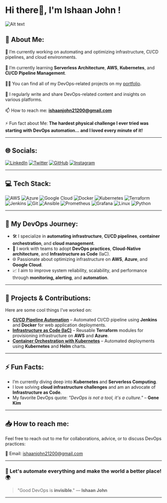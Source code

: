 # Hi there👋, I'm Ishaan John !

![Alt text](https://tenor.com/view/devops-gif-200025856750616977)

## 💫 About Me:
🔭 I’m currently working on automating and optimizing infrastructure, CI/CD pipelines, and cloud environments.<br><br>🌱 I’m currently learning **Serverless Architecture**, **AWS**, **Kubernetes**, and **CI/CD Pipeline Management**.<br><br>👨‍💻 You can find all of my DevOps-related projects on my [portfolio](https://incredible-cuchufli-c5c6d8.netlify.app/).<br><br>📝 I regularly write and share DevOps-related content and insights on various platforms.<br><br>📫 How to reach me: **ishaanjohn21200@gmail.com**<br><br>⚡ Fun fact about Me: **The hardest physical challenge I ever tried was starting with DevOps automation... and I loved every minute of it!**

---

## 🌐 Socials:
[![LinkedIn](https://img.shields.io/badge/LinkedIn-%230077B5.svg?logo=linkedin&logoColor=white)](https://www.linkedin.com/in/ishaan-john-2325601b6/) 
[![Twitter](https://img.shields.io/badge/Twitter-%231DA1F2.svg?logo=Twitter&logoColor=white)](https://x.com/IshaanJohn1?t=4mNaaHjYo8dzgPsnfCwPOA&s=08) 
[![GitHub](https://img.shields.io/badge/GitHub-%23121011.svg?logo=github&logoColor=white)](https://github.com/arther07) 
[![Instagram](https://img.shields.io/badge/Instagram-%23E4405F.svg?logo=Instagram&logoColor=white)](https://instagram.com/isshhxxnnn)

---

## 💻 Tech Stack:
![AWS](https://img.shields.io/badge/AWS-%23FF9900.svg?style=plastic&logo=amazonaws&logoColor=white) ![Azure](https://img.shields.io/badge/Azure-%230078D4.svg?style=plastic&logo=microsoftazure&logoColor=white) ![Google Cloud](https://img.shields.io/badge/Google%20Cloud-%234285F4.svg?style=plastic&logo=google-cloud&logoColor=white) ![Docker](https://img.shields.io/badge/docker-%232496ED.svg?style=plastic&logo=docker&logoColor=white) ![Kubernetes](https://img.shields.io/badge/Kubernetes-%23326ce5.svg?style=plastic&logo=kubernetes&logoColor=white) ![Terraform](https://img.shields.io/badge/Terraform-%23FF5A00.svg?style=plastic&logo=terraform&logoColor=white) ![Jenkins](https://img.shields.io/badge/Jenkins-%23D24939.svg?style=plastic&logo=jenkins&logoColor=white) ![Git](https://img.shields.io/badge/Git-%23F14C28.svg?style=plastic&logo=git&logoColor=white) ![Ansible](https://img.shields.io/badge/Ansible-%23EE0000.svg?style=plastic&logo=ansible&logoColor=white) ![Prometheus](https://img.shields.io/badge/Prometheus-%23E6522C.svg?style=plastic&logo=prometheus&logoColor=white) ![Grafana](https://img.shields.io/badge/Grafana-%23F4682B.svg?style=plastic&logo=grafana&logoColor=white) ![Linux](https://img.shields.io/badge/Linux-%23FCC624.svg?style=plastic&logo=linux&logoColor=black) ![Python](https://img.shields.io/badge/python-%23F24E1E.svg?style=plastic&logo=python&logoColor=blue)

---

## 🚀 My DevOps Journey:
- 🛠️ I specialize in **automating infrastructure**, **CI/CD pipelines**, **container orchestration**, and **cloud management**.
- 🔄 I work with teams to adopt **DevOps practices**, **Cloud-Native architecture**, and **Infrastructure as Code** (IaC).
- 🌐 Passionate about optimizing infrastructure on **AWS**, **Azure**, and **Google Cloud**.
- 📈 I aim to improve system reliability, scalability, and performance through **monitoring, alerting**, and **automation**.

---

## 🚀 Projects & Contributions:
Here are some cool things I've worked on:

- [**CI/CD Pipeline Automation**](https://github.com/yourusername/ci-cd-pipeline) – Automated CI/CD pipeline using **Jenkins** and **Docker** for web application deployments.
- [**Infrastructure as Code (IaC)**](https://github.com/yourusername/terraform-iac) – Reusable **Terraform** modules for provisioning infrastructure on **AWS** and **Azure**.
- [**Container Orchestration with Kubernetes**](https://github.com/yourusername/kubernetes-deployments) – Automated deployments using **Kubernetes** and **Helm** charts.

---

## ⚡ Fun Facts:
- I’m currently diving deep into **Kubernetes** and **Serverless Computing**.
- I love solving **cloud infrastructure challenges** and am an advocate of **Infrastructure as Code**.
- My favorite DevOps quote: _"DevOps is not a tool, it's a culture."_ – **Gene Kim**

---

## 📥 How to reach me:
Feel free to reach out to me for collaborations, advice, or to discuss DevOps practices:

📧 Email: [ishaanjohn21200@gmail.com](mailto:ishaanjohn21200@gmail.com)

---

### 🔄 Let's automate everything and make the world a better place! 🌍

> "Good DevOps is **invisible**." — **Ishaan John**

---
